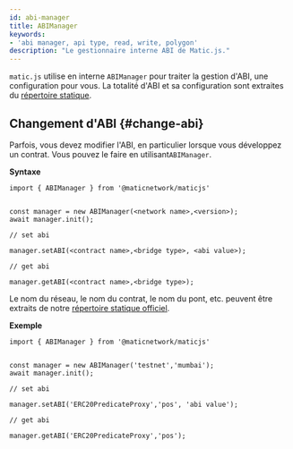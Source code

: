 ```yaml
---
id: abi-manager
title: ABIManager
keywords:
- 'abi manager, api type, read, write, polygon'
description: "Le gestionnaire interne ABI de Matic.js."
---
```


`matic.js` utilise en interne `ABIManager` pour traiter la gestion d'ABI, une configuration pour vous. La totalité d'ABI et sa configuration sont extraites du [répertoire statique](https://github.com/maticnetwork/static).

## Changement d'ABI {#change-abi}

Parfois, vous devez modifier l'ABI, en particulier lorsque vous développez un contrat. Vous pouvez le faire en utilisant`ABIManager`.

**Syntaxe**

```
import { ABIManager } from '@maticnetwork/maticjs'


const manager = new ABIManager(<network name>,<version>);
await manager.init();

// set abi

manager.setABI(<contract name>,<bridge type>, <abi value>);

// get abi

manager.getABI(<contract name>,<bridge type>);
```

Le nom du réseau, le nom du contrat, le nom du pont, etc. peuvent être extraits de notre [répertoire statique officiel](https://github.com/maticnetwork/static/tree/master/network).

**Exemple**

```
import { ABIManager } from '@maticnetwork/maticjs'


const manager = new ABIManager('testnet','mumbai');
await manager.init();

// set abi

manager.setABI('ERC20PredicateProxy','pos', 'abi value');

// get abi

manager.getABI('ERC20PredicateProxy','pos');
```




